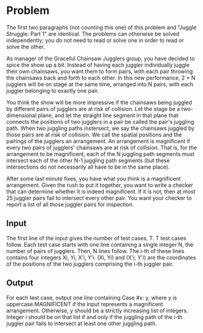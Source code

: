 # Problem

The first two paragraphs (not counting this one) of this problem and "Juggle Struggle: Part 1" are identical. The problems can otherwise be solved independently; you do not need to read or solve one in order to read or solve the other.

As manager of the Graceful Chainsaw Jugglers group, you have decided to spice the show up a bit. Instead of having each juggler individually juggle their own chainsaws, you want them to form pairs, with each pair throwing the chainsaws back and forth to each other. In this new performance, 2 × N jugglers will be on stage at the same time, arranged into N pairs, with each juggler belonging to exactly one pair.

You think the show will be more impressive if the chainsaws being juggled by different pairs of jugglers are at risk of collision. Let the stage be a two-dimensional plane, and let the straight line segment in that plane that connects the positions of two jugglers in a pair be called the pair's juggling path. When two juggling paths instersect, we say the chainsaws juggled by those pairs are at risk of collision. We call the spatial positions and the pairings of the jugglers an arrangement. An arrangement is magnificent if every two pairs of jugglers' chainsaws are at risk of collision. That is, for the arrangement to be magnificent, each of the N juggling path segments must intersect each of the other N-1 juggling path segments (but these intersections do not necessarily all have to be in the same place).

After some last minute fixes, you have what you think is a magnificent arrangement. Given the rush to put it together, you want to write a checker that can determine whether it is indeed magnificent. If it is not, then at most 25 juggler pairs fail to intersect every other pair. You want your checker to report a list of all those juggler pairs for inspection.

## Input

The first line of the input gives the number of test cases, T. T test cases follow. Each test case starts with one line containing a single integer N, the number of pairs of jugglers. Then, N lines follow. The i-th of these lines contains four integers Xi, Yi, X'i, Y'i. (Xi, Yi) and (X'i, Y'i) are the coordinates of the positions of the two jugglers comprising the i-th juggler pair.

## Output

For each test case, output one line containing Case #x: y, where y is uppercase MAGNIFICENT if the input represents a magnificent arrangement. Otherwise, y should be a strictly increasing list of integers. Integer i should be on that list if and only if the juggling path of the i-th juggler pair fails to intersect at least one other juggling path.
